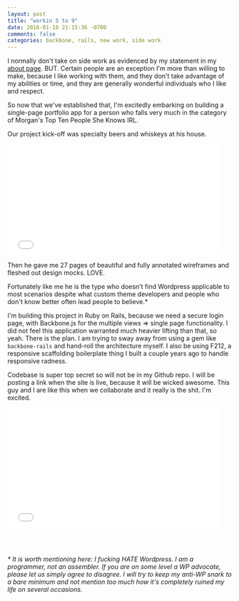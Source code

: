 ```yaml
---
layout: post
title: "workin 5 to 9"
date: 2016-01-18 21:15:36 -0700
comments: false
categories: backbone, rails, new work, side work
---
```


I normally don't take on side work as evidenced by my statement in my [about page](/about.html). BUT. Certain people are an exception I'm more than willing to make, because I like working with them, and they don't take advantage of my abilities or time, and they are generally wonderful individuals who I like and respect.

So now that we've established that, I'm excitedly embarking on building a single-page portfolio app for a person who falls very much in the category of Morgan's Top Ten People She Knows IRL.

Our project kick-off was specialty beers and whiskeys at his house.

<iframe src="//giphy.com/embed/acdneJpXPPlUA" width="480" height="249" frameBorder="0" class="giphy-embed" allowFullScreen></iframe>

Then he gave me 27 pages of beautiful and fully annotated wireframes and fleshed out design mocks. LOVE.

Fortunately like me he is the type who doesn't find Wordpress applicable to most scenarios despite what custom theme developers and people who don't know better often lead people to believe.*

I'm building this project in Ruby on Rails, because we need a secure login page, with Backbone.js for the multiple views => single page functionality. I did not feel this application warranted much heavier lifting than that, so yeah. There is the plan. I am trying to sway away from using a gem like `backbone-rails` and hand-roll the architecture myself. I also be using F212, a responsive scaffolding boilerplate thing I built a couple years ago to handle responsive radness.

Codebase is super top secret so will not be in my Github repo. I will be posting a link when the site is live, because it will be wicked awesome. This guy and I are like this when we collaborate and it really is the shit. I'm excited.

<iframe src="//giphy.com/embed/CDMz3fckRXXDG" width="480" height="269" frameBorder="0" class="giphy-embed" allowFullScreen></iframe>

<br/><br/>


_* It is worth mentioning here: I fucking HATE Wordpress. I am a programmer, not an assembler. If you are on some level a WP advocate, please let us simply agree to disagree. I will try to keep my anti-WP snark to a bare minimum and not mention too much how it's completely ruined my life on several occasions._